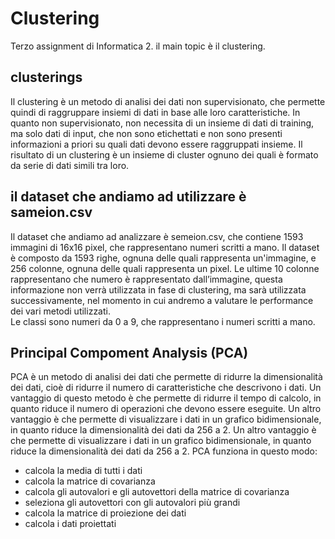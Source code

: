 # Clustering

Terzo assignment di Informatica 2. il main topic è il clustering.

## clusterings

Il clustering è un metodo di analisi dei dati non supervisionato, che permette quindi di raggruppare insiemi di dati in
base
alle loro caratteristiche.
In quanto non supervisionato, non necessita di un insieme di dati di training, ma solo dati di input, che non sono
etichettati
e non sono presenti informazioni a priori su quali dati devono essere raggruppati insieme.
Il risultato di un clustering è un insieme di cluster ognuno dei quali è formato da serie di dati simili tra loro.

## il dataset che andiamo ad utilizzare è sameion.csv

Il dataset che andiamo ad analizzare è semeion.csv, che contiene 1593 immagini di 16x16 pixel, che rappresentano numeri
scritti a mano.
Il dataset è composto da 1593 righe, ognuna delle quali rappresenta un'immagine, e 256 colonne, ognuna delle quali
rappresenta un pixel.
Le ultime 10 colonne rappresentano che numero è rappresentato dall’immagine, questa informazione non verrà utilizzata in
fase di clustering, ma sarà utilizzata successivamente, nel momento in cui andremo a valutare le performance dei vari
metodi utilizzati.  
Le classi sono numeri da 0 a 9, che rappresentano i numeri scritti a mano.

## Principal Compoment Analysis (PCA)

PCA è un metodo di analisi dei dati che permette di ridurre la dimensionalità dei dati, cioè di ridurre il numero di
caratteristiche che descrivono i dati.
Un vantaggio di questo metodo è che permette di ridurre il tempo di calcolo, in quanto riduce il numero di operazioni
che devono essere eseguite.
Un altro vantaggio è che permette di visualizzare i dati in un grafico bidimensionale, in quanto riduce la
dimensionalità
dei dati da 256 a 2.
Un altro vantaggio è che permette di visualizzare i dati in un grafico bidimensionale, in quanto riduce la
dimensionalità
dei dati da 256 a 2.
PCA funziona in questo modo:

- calcola la media di tutti i dati
- calcola la matrice di covarianza
- calcola gli autovalori e gli autovettori della matrice di covarianza
- seleziona gli autovettori con gli autovalori più grandi
- calcola la matrice di proiezione dei dati
- calcola i dati proiettati
